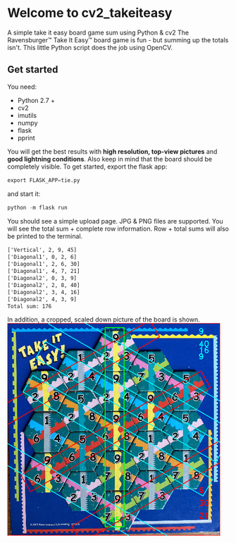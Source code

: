 # Welcome to cv2_takeiteasy
A simple take it easy board game sum using Python &amp; cv2
The Ravensburger&trade;  Take It Easy&trade; board game is fun - but summing up the totals isn't. This little Python script does the job using OpenCV.

## Get started
You need:
* Python 2.7 +
* cv2
* imutils
* numpy
* flask
* pprint

You will get the best results with **high resolution, top-view pictures** and **good lightning conditions**. Also keep in mind that the board should be completely visible. To get started, export the flask app:
```python
export FLASK_APP=tie.py
```
and start it:
```python
python -m flask run
```

You should see a simple upload page. JPG & PNG files are supported.
You will see the total sum + complete row information. Row + total sums will also be printed to the terminal. 

```
['Vertical', 2, 9, 45]
['Diagonal1', 0, 2, 6]
['Diagonal1', 2, 6, 30]
['Diagonal1', 4, 7, 21]
['Diagonal2', 0, 3, 9]
['Diagonal2', 2, 8, 40]
['Diagonal2', 3, 4, 16]
['Diagonal2', 4, 3, 9]
Total sum: 176
```
In addition, a cropped, scaled down picture of the board is shown.
![example output image](https://github.com/flojosch/cv2_takeiteasy/blob/master/examples/cropped_screenshot_25.04.2020.png)
